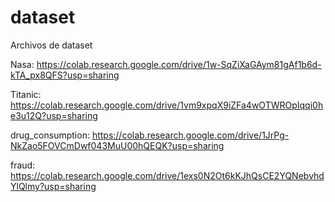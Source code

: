 # dataset
Archivos de dataset

Nasa: https://colab.research.google.com/drive/1w-SqZiXaGAym81gAf1b6d-kTA_px8QFS?usp=sharing

Titanic: https://colab.research.google.com/drive/1vm9xpqX9iZFa4wOTWROpIqqi0he3u12Q?usp=sharing

drug_consumption: https://colab.research.google.com/drive/1JrPg-NkZao5FOVCmDwf043MuU00hQEQK?usp=sharing

fraud: https://colab.research.google.com/drive/1exs0N2Ot6kKJhQsCE2YQNebvhdYlQlmy?usp=sharing
